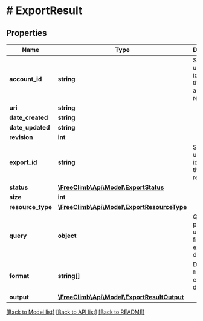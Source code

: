 # # ExportResult

## Properties

Name | Type | Description | Notes
------------ | ------------- | ------------- | -------------
**account_id** | **string** | String that uniquely identifies this account resource. |
**uri** | **string** |  |
**date_created** | **string** |  |
**date_updated** | **string** |  |
**revision** | **int** |  |
**export_id** | **string** | String that uniquely identifies this export resource |
**status** | [**\FreeClimb\Api\Model\ExportStatus**](ExportStatus.md) |  |
**size** | **int** |  |
**resource_type** | [**\FreeClimb\Api\Model\ExportResourceType**](ExportResourceType.md) |  |
**query** | **object** | Query params used to filter exported documents |
**format** | **string[]** | Desired fields of exported documents |
**output** | [**\FreeClimb\Api\Model\ExportResultOutput**](ExportResultOutput.md) |  |

[[Back to Model list]](../../README.md#models) [[Back to API list]](../../README.md#endpoints) [[Back to README]](../../README.md)
